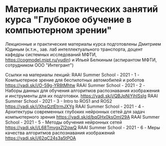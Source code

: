 # Материалы практических занятий курса "Глубокое обучение в компьютерном зрении"

Лекционные и практические материалы курса подготовлены
Дмитрием Юдиным (к.т.н., зав. лаб интеллектуального транспорта, доцент кафедры системных исследований МФТИ, https://cogmodel.mipt.ru/yudin) и
Ильей Белкиным (аспирантом МФТИ, сотрудником ООО "Интегрант")

Ссылки на материалы лекций:
RAAI Summer School - 2021 - 1 - Компьютерное зрение для беспилотных автомобилей и роботов
https://yadi.sk/i/O-59g-YR8tMhtw
RAAI Summer School - 2021 - 2 - Наборы данных для обучения алгоритмов распознавания изображения и инструменты для их подготовки.
https://yadi.sk/i/QBJpNiYjhlSsIg
RAAI Summer School - 2021 - 3 - Intro to ROS1 and ROS2
https://yadi.sk/i/XhsQztEtrmJXYg
RAAI Summer School - 2021 - 4 - Архитектуры современных глубоких нейронных сетей для задач компьютерного зрения https://yadi.sk/d/bqGHx0ksOmI29A
RAAI Summer School - 2021 - 5 - Методы обучения нейронных сетей
https://yadi.sk/i/L68TmvgxZI2qwQ
RAAI Summer School - 2021 - 6 - Меры качества алгоритмов распознавания изображений
https://yadi.sk/i/62qC24s3a5tPOA
